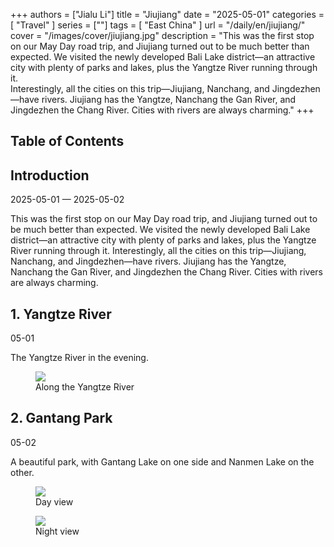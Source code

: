 +++
authors = ["Jialu Li"]
title = "Jiujiang"
date = "2025-05-01"
categories = [
    "Travel"
]
series = [""]
tags = [
    "East China"
]
url = "/daily/en/jiujiang/"
cover = "/images/cover/jiujiang.jpg"
description = "This was the first stop on our May Day road trip, and Jiujiang turned out to be much better than expected. We visited the newly developed Bali Lake district—an attractive city with plenty of parks and lakes, plus the Yangtze River running through it.  
            Interestingly, all the cities on this trip—Jiujiang, Nanchang, and Jingdezhen—have rivers. Jiujiang has the Yangtze, Nanchang the Gan River, and Jingdezhen the Chang River. Cities with rivers are always charming."
+++
<!DOCTYPE html>
<html lang="en">
<head>
    <meta charset="UTF-8">
    <meta name="viewport" content="width=device-width, initial-scale=1.0">
    <link rel="stylesheet" href="/assets/css/styles.css"> 
    <script src="/assets/js/toc.js"></script>    
</head>
<body>
    <article>
        <nav>
            <h2>Table of Contents</h2>
            <ul id="toc">
                <!-- TOC items will be dynamically generated here -->
            </ul>
        </nav>
        <section>
            <h2>Introduction</h2>
            <p>2025-05-01 — 2025-05-02</p>
            <p>This was the first stop on our May Day road trip, and Jiujiang turned out to be much better than expected. We visited the newly developed Bali Lake district—an attractive city with plenty of parks and lakes, plus the Yangtze River running through it.  
            Interestingly, all the cities on this trip—Jiujiang, Nanchang, and Jingdezhen—have rivers. Jiujiang has the Yangtze, Nanchang the Gan River, and Jingdezhen the Chang River. Cities with rivers are always charming.</p>
        </section>
        <section>
            <h2>1. Yangtze River</h2>
            <p>05-01 <i class="fas fa-sun"></i></p>
            <p>The Yangtze River in the evening.</p>
            <div class="container">
                <div class="image">
                    <figure>
                        <a data-fancybox="gallery" href="https://cdn.heirenlop.com/daily-record/jiujiang1.png">
                            <img src="https://cdn.heirenlop.com/daily-record/jiujiang1.png" loading="lazy">
                        </a>
                        <figcaption>Along the Yangtze River</figcaption>
                    </figure>
                </div>
            </div>
        </section>
        <section>
            <h2>2. Gantang Park</h2>
            <p>05-02 <i class="fas fa-sun"></i></p>
            <p>A beautiful park, with Gantang Lake on one side and Nanmen Lake on the other.</p>
            <div class="container">
                <div class="image">
                    <figure>
                        <a data-fancybox="gallery" href="https://cdn.heirenlop.com/daily-record/jiujiang3.png">
                            <img src="https://cdn.heirenlop.com/daily-record/jiujiang3.png" loading="lazy">
                        </a>
                        <figcaption>Day view</figcaption>
                    </figure>
                </div>
            </div>
            <div class="container">
                <div class="image">
                    <figure>
                        <a data-fancybox="gallery" href="https://cdn.heirenlop.com/daily-record/jiujiang2.png">
                            <img src="https://cdn.heirenlop.com/daily-record/jiujiang2.png" loading="lazy">
                        </a>
                        <figcaption>Night view</figcaption>
                    </figure>
                </div>
            </div>
        </section>
    </article>
</body>
</html>
